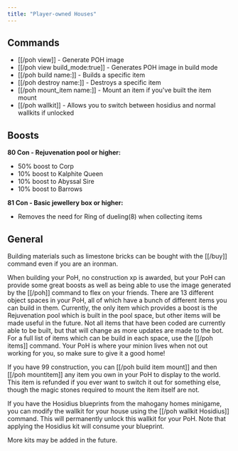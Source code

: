 ```yaml
---
title: "Player-owned Houses"
---
```


## Commands

- [[/poh view]] - Generate POH image
- [[/poh view build_mode\:true]] - Generates POH image in build mode
- [[/poh build name\:]] - Builds a specific item
- [[/poh destroy name\:]] - Destroys a specific item
- [[/poh mount_item name\:]] - Mount an item if you've built the item mount
- [[/poh wallkit]] - Allows you to switch between hosidius and normal wallkits if unlocked

## Boosts

**80 Con - Rejuvenation pool or higher:**

- 50% boost to Corp
- 10% boost to Kalphite Queen
- 10% boost to Abyssal Sire
- 10% boost to Barrows

**81 Con - Basic jewellery box or higher:**

- Removes the need for Ring of dueling(8) when collecting items

## General

Building materials such as limestone bricks can be bought with the [[/buy]] command even if you are an ironman.

When building your PoH, no construction xp is awarded, but your PoH can provide some great boosts as well as being able to use the image generated by the [[/poh]] command to flex on your friends. There are 13 different object spaces in your PoH, all of which have a bunch of different items you can build in them. Currently, the only item which provides a boost is the Rejuvenation pool which is built in the pool space, but other items will be made useful in the future. Not all items that have been coded are currently able to be built, but that will change as more updates are made to the bot. For a full list of items which can be build in each space, use the [[/poh items]] command. Your PoH is where your minion lives when not out working for you, so make sure to give it a good home!

If you have 99 construction, you can [[/poh build item mount]] and then [[/poh mountitem]] any item you own in your PoH to display to the world. This item is refunded if you ever want to switch it out for something else, though the magic stones required to mount the item itself are not.

If you have the Hosidius blueprints from the mahogany homes minigame, you can modify the wallkit for your house using the [[/poh wallkit Hosidius]] command. This will permanently unlock this wallkit for your PoH. Note that applying the Hosidius kit will consume your blueprint.

More kits may be added in the future.
